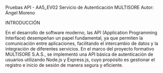Pruebas API - AA5_EV02
Servicio de Autenticación MULTISORE
Autor: Ángel Moreno

INTRODUCCIÓN

En el desarrollo de software moderno, las API (Application Programming Interface) desempeñan un papel fundamental, ya que permiten la comunicación entre aplicaciones, facilitando el intercambio de datos y la integración de diferentes servicios. En el marco del proyecto formativo MULTISORE S.A.S., se implementó una API básica de autenticación de usuarios utilizando Node.js y Express.js, cuyo propósito es gestionar el registro e inicio de sesión de manera segura y eficiente.

